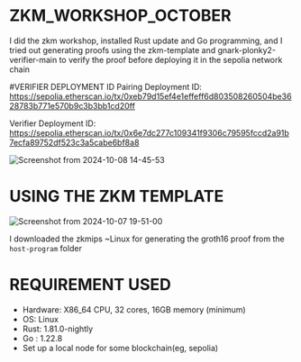 # ZKM_WORKSHOP_OCTOBER
I did the zkm workshop, installed Rust update and Go programming, and I tried out generating proofs using the zkm-template and gnark-plonky2-verifier-main to verify the proof before deploying it in the sepolia network chain

#VERIFIER DEPLOYMENT ID
Pairing Deployment ID: https://sepolia.etherscan.io/tx/0xeb79d15ef4e1effeff6d803508260504be3628783b771e570b9c3b3bb1cd20ff

Verifier Deployment ID: https://sepolia.etherscan.io/tx/0x6e7dc277c109341f9306c79595fccd2a91b7ecfa89752df523c3a5cabe6bf8a8


![Screenshot from 2024-10-08 14-45-53](https://github.com/user-attachments/assets/191c0a14-312c-4378-a58c-daa299aea90a)


# USING THE ZKM TEMPLATE 
![Screenshot from 2024-10-07 19-51-00](https://github.com/user-attachments/assets/87b2d31e-85fc-47a2-b4ec-979a58aa29bf)

I downloaded the zkmips ~Linux for generating the  groth16 proof from the `host-program` folder

# REQUIREMENT USED
- Hardware: X86_64 CPU, 32 cores, 16GB memory (minimum)
- OS: Linux
- Rust: 1.81.0-nightly
- Go : 1.22.8
- Set up a local node for some blockchain(eg, sepolia)
